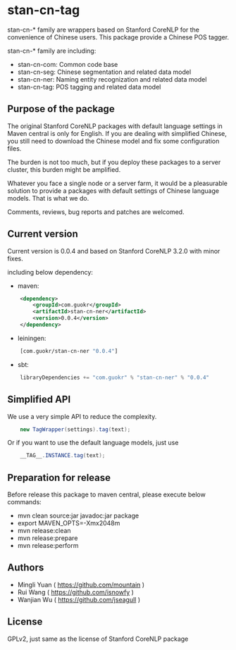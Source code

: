 stan-cn-tag
============

stan-cn-* family are wrappers based on Stanford CoreNLP for the convenience of
Chinese users. This package provide a Chinese POS tagger.

stan-cn-* family are including:

* stan-cn-com: Common code base
* stan-cn-seg: Chinese segmentation and related data model
* stan-cn-ner: Naming entity recognization and related data model
* stan-cn-tag: POS tagging and related data model

Purpose of the package
-----------------------

The original Stanford CoreNLP packages with default language settings in Maven
central is only for English. If you are dealing with simplified Chinese, you
still need to download the Chinese model and fix some configuration files.

The burden is not too much, but if you deploy these packages to a server
cluster, this burden might be amplified.

Whatever you face a single node or a server farm, it would be a pleasurable
solution to provide a packages with default settings of Chinese language
models. That is what we do.

Comments, reviews, bug reports and patches are welcomed.

Current version
----------------

Current version is 0.0.4 and based on Stanford CoreNLP 3.2.0 with minor fixes.

including below dependency:

* maven:
```xml
    <dependency>
        <groupId>com.guokr</groupId>
        <artifactId>stan-cn-ner</artifactId>
        <version>0.0.4</version>
    </dependency>
```
* leiningen:
```clojure
    [com.guokr/stan-cn-ner "0.0.4"]
```
* sbt:
```scala
    libraryDependencies += "com.guokr" % "stan-cn-ner" % "0.0.4"
```

Simplified API
---------------

We use a very simple API to reduce the complexity.

```java
    new TagWrapper(settings).tag(text);
```

Or if you want to use the default language models, just use

```java
    __TAG__.INSTANCE.tag(text);
```

Preparation for release
------------------------

Before release this package to maven central, please execute below commands:

* mvn clean source:jar javadoc:jar package
* export MAVEN_OPTS=-Xmx2048m
* mvn release:clean
* mvn release:prepare
* mvn release:perform

Authors
--------

* Mingli Yuan ( https://github.com/mountain )
* Rui Wang ( https://github.com/isnowfy )
* Wanjian Wu ( https://github.com/jseagull )

License
--------

GPLv2, just same as the license of Stanford CoreNLP package
